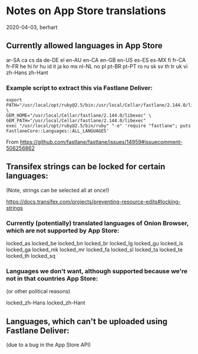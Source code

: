 # Notes on App Store translations

2020-04-03, berhart

## Currently allowed languages in App Store

ar-SA
ca
cs
da
de-DE
el
en-AU
en-CA
en-GB
en-US
es-ES
es-MX
fi
fr-CA
fr-FR
he
hi
hr
hu
id
it
ja
ko
ms
nl-NL
no
pl
pt-BR
pt-PT
ro
ru
sk
sv
th
tr
uk
vi
zh-Hans
zh-Hant

### Example script to extract this via Fastlane Deliver:

```shell
export PATH="/usr/local/opt/ruby@2.5/bin:/usr/local/Cellar/fastlane/2.144.0/libexec/bin:$PATH" \
GEM_HOME="/usr/local/Cellar/fastlane/2.144.0/libexec" \
GEM_PATH="/usr/local/Cellar/fastlane/2.144.0/libexec"
exec "/usr/local/opt/ruby@2.5/bin/ruby" "-e" 'require "fastlane"; puts FastlaneCore::Languages::ALL_LANGUAGES'
```
From https://github.com/fastlane/fastlane/issues/14959#issuecomment-506256862

## Transifex strings can be locked for certain languages:

(Note, strings can be selected all at once!)

https://docs.transifex.com/projects/preventing-resource-edits#locking-strings

### Currently (potentially) translated languages of Onion Browser, which are not supported by App Store:

locked_as
locked_be
locked_bn
locked_br
locked_lg
locked_gu
locked_is
locked_ga
locked_mk
locked_mr
locked_fa
locked_sl
locked_ta
locked_te
locked_th
locked_sq

### Languages we don't want, although supported because we're not in that countries App Store:
(or other political reasons)

locked_zh-Hans
locked_zh-Hant

## Languages, which can't be uploaded using Fastlane Deliver:
(due to a bug in the App Store API)
